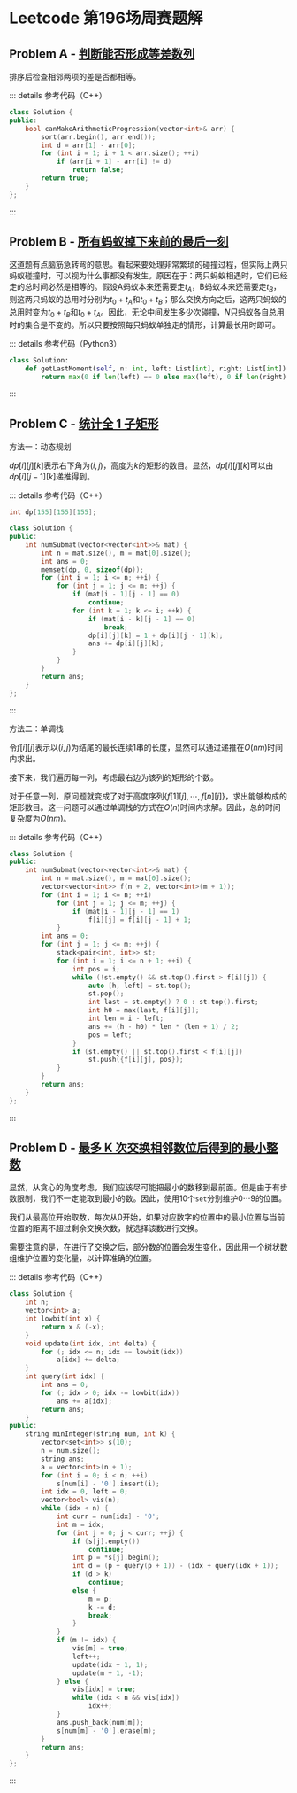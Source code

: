 # Leetcode 第196场周赛题解

## Problem A - [判断能否形成等差数列](https://leetcode.cn/problems/can-make-arithmetic-progression-from-sequence/)

排序后检查相邻两项的差是否都相等。

::: details 参考代码（C++）

```cpp
class Solution {
public:
    bool canMakeArithmeticProgression(vector<int>& arr) {
        sort(arr.begin(), arr.end());
        int d = arr[1] - arr[0];
        for (int i = 1; i + 1 < arr.size(); ++i)
            if (arr[i + 1] - arr[i] != d)
                return false;
        return true;
    }
};
```

:::

## Problem B - [所有蚂蚁掉下来前的最后一刻](https://leetcode.cn/problems/last-moment-before-all-ants-fall-out-of-a-plank/)

这道题有点脑筋急转弯的意思。看起来要处理非常繁琐的碰撞过程，但实际上两只蚂蚁碰撞时，可以视为什么事都没有发生。原因在于：两只蚂蚁相遇时，它们已经走的总时间必然是相等的。假设A蚂蚁本来还需要走$t_A$，B蚂蚁本来还需要走$t_B$，则这两只蚂蚁的总用时分别为$t_0+t_A$和$t_0+t_B$；那么交换方向之后，这两只蚂蚁的总用时变为$t_0+t_B$和$t_0+t_A$。因此，无论中间发生多少次碰撞，$N$只蚂蚁各自总用时的集合是不变的。所以只要按照每只蚂蚁单独走的情形，计算最长用时即可。

::: details 参考代码（Python3）

```python
class Solution:
    def getLastMoment(self, n: int, left: List[int], right: List[int]) -> int:
        return max(0 if len(left) == 0 else max(left), 0 if len(right) == 0 else n - min(right))
```

:::

## Problem C - [统计全 1 子矩形](https://leetcode.cn/problems/count-submatrices-with-all-ones/)

方法一：动态规划

$dp[i][j][k]$表示右下角为$(i,j)$，高度为$k$的矩形的数目。显然，$dp[i][j][k]$可以由$dp[i][j-1][k]$递推得到。

::: details 参考代码（C++）

```cpp
int dp[155][155][155];

class Solution {
public:
    int numSubmat(vector<vector<int>>& mat) {
        int n = mat.size(), m = mat[0].size();
        int ans = 0;
        memset(dp, 0, sizeof(dp));
        for (int i = 1; i <= n; ++i) {
            for (int j = 1; j <= m; ++j) {
                if (mat[i - 1][j - 1] == 0)
                    continue;
                for (int k = 1; k <= i; ++k) {
                    if (mat[i - k][j - 1] == 0)
                        break;
                    dp[i][j][k] = 1 + dp[i][j - 1][k];
                    ans += dp[i][j][k];
                }
            }
        }
        return ans;
    }
};
```

:::

方法二：单调栈

令$f[i][j]$表示以$(i,j)$为结尾的最长连续1串的长度，显然可以通过递推在$O(nm)$时间内求出。

接下来，我们遍历每一列，考虑最右边为该列的矩形的个数。

对于任意一列，原问题就变成了对于高度序列$\{f[1][j],\cdots,f[n][j]\}$，求出能够构成的矩形数目。这一问题可以通过单调栈的方式在$O(n)$时间内求解。因此，总的时间复杂度为$O(nm)$。

::: details 参考代码（C++）

```cpp
class Solution {
public:
    int numSubmat(vector<vector<int>>& mat) {
        int n = mat.size(), m = mat[0].size();
        vector<vector<int>> f(n + 2, vector<int>(m + 1));
        for (int i = 1; i <= n; ++i)
            for (int j = 1; j <= m; ++j) {
                if (mat[i - 1][j - 1] == 1)
                    f[i][j] = f[i][j - 1] + 1;
            }
        int ans = 0;
        for (int j = 1; j <= m; ++j) {
            stack<pair<int, int>> st;
            for (int i = 1; i <= n + 1; ++i) {
                int pos = i;
                while (!st.empty() && st.top().first > f[i][j]) {
                    auto [h, left] = st.top();
                    st.pop();
                    int last = st.empty() ? 0 : st.top().first;
                    int h0 = max(last, f[i][j]);
                    int len = i - left;
                    ans += (h - h0) * len * (len + 1) / 2;
                    pos = left;
                }
                if (st.empty() || st.top().first < f[i][j])
                    st.push({f[i][j], pos});
            }
        }
        return ans;
    }
};
```

:::

## Problem D - [最多 K 次交换相邻数位后得到的最小整数](https://leetcode.cn/problems/minimum-possible-integer-after-at-most-k-adjacent-swaps-on-digits/)

显然，从贪心的角度考虑，我们应该尽可能把最小的数移到最前面。但是由于有步数限制，我们不一定能取到最小的数。因此，使用$10$个`set`分别维护$0\cdots9$的位置。

我们从最高位开始取数，每次从$0$开始，如果对应数字的位置中的最小位置与当前位置的距离不超过剩余交换次数，就选择该数进行交换。

需要注意的是，在进行了交换之后，部分数的位置会发生变化，因此用一个树状数组维护位置的变化量，以计算准确的位置。

::: details 参考代码（C++）

```cpp
class Solution {
    int n;
    vector<int> a;
    int lowbit(int x) {
        return x & (-x);
    }
    void update(int idx, int delta) {
        for (; idx <= n; idx += lowbit(idx))
            a[idx] += delta;
    }
    int query(int idx) {
        int ans = 0;
        for (; idx > 0; idx -= lowbit(idx))
            ans += a[idx];
        return ans;
    }
public:
    string minInteger(string num, int k) {
        vector<set<int>> s(10);
        n = num.size();
        string ans;
        a = vector<int>(n + 1);
        for (int i = 0; i < n; ++i)
            s[num[i] - '0'].insert(i);
        int idx = 0, left = 0;
        vector<bool> vis(n);
        while (idx < n) {
            int curr = num[idx] - '0';
            int m = idx;
            for (int j = 0; j < curr; ++j) {
                if (s[j].empty())
                    continue;
                int p = *s[j].begin();
                int d = (p + query(p + 1)) - (idx + query(idx + 1));
                if (d > k)
                    continue;
                else {
                    m = p;
                    k -= d;
                    break;
                }
            }
            if (m != idx) {
                vis[m] = true;
                left++;
                update(idx + 1, 1);
                update(m + 1, -1);
            } else {
                vis[idx] = true;
                while (idx < n && vis[idx])
                    idx++;
            }
            ans.push_back(num[m]);
            s[num[m] - '0'].erase(m);
        }
        return ans;
    }
};
```

:::

<Utterances />
